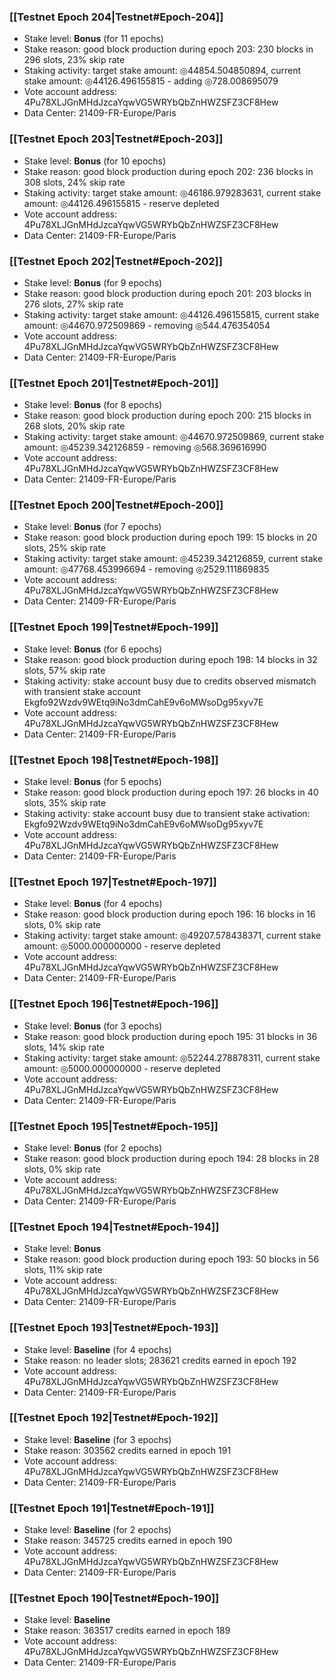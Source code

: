 ### [[Testnet Epoch 204|Testnet#Epoch-204]]
* Stake level: **Bonus** (for 11 epochs)
* Stake reason: good block production during epoch 203: 230 blocks in 296 slots, 23% skip rate
* Staking activity: target stake amount: ◎44854.504850894, current stake amount: ◎44126.496155815 - adding ◎728.008695079
* Vote account address: 4Pu78XLJGnMHdJzcaYqwVG5WRYbQbZnHWZSFZ3CF8Hew
* Data Center: 21409-FR-Europe/Paris
### [[Testnet Epoch 203|Testnet#Epoch-203]]
* Stake level: **Bonus** (for 10 epochs)
* Stake reason: good block production during epoch 202: 236 blocks in 308 slots, 24% skip rate
* Staking activity: target stake amount: ◎46186.979283631, current stake amount: ◎44126.496155815 - reserve depleted
* Vote account address: 4Pu78XLJGnMHdJzcaYqwVG5WRYbQbZnHWZSFZ3CF8Hew
* Data Center: 21409-FR-Europe/Paris
### [[Testnet Epoch 202|Testnet#Epoch-202]]
* Stake level: **Bonus** (for 9 epochs)
* Stake reason: good block production during epoch 201: 203 blocks in 276 slots, 27% skip rate
* Staking activity: target stake amount: ◎44126.496155815, current stake amount: ◎44670.972509869 - removing ◎544.476354054
* Vote account address: 4Pu78XLJGnMHdJzcaYqwVG5WRYbQbZnHWZSFZ3CF8Hew
* Data Center: 21409-FR-Europe/Paris
### [[Testnet Epoch 201|Testnet#Epoch-201]]
* Stake level: **Bonus** (for 8 epochs)
* Stake reason: good block production during epoch 200: 215 blocks in 268 slots, 20% skip rate
* Staking activity: target stake amount: ◎44670.972509869, current stake amount: ◎45239.342126859 - removing ◎568.369616990
* Vote account address: 4Pu78XLJGnMHdJzcaYqwVG5WRYbQbZnHWZSFZ3CF8Hew
* Data Center: 21409-FR-Europe/Paris
### [[Testnet Epoch 200|Testnet#Epoch-200]]
* Stake level: **Bonus** (for 7 epochs)
* Stake reason: good block production during epoch 199: 15 blocks in 20 slots, 25% skip rate
* Staking activity: target stake amount: ◎45239.342126859, current stake amount: ◎47768.453996694 - removing ◎2529.111869835
* Vote account address: 4Pu78XLJGnMHdJzcaYqwVG5WRYbQbZnHWZSFZ3CF8Hew
* Data Center: 21409-FR-Europe/Paris
### [[Testnet Epoch 199|Testnet#Epoch-199]]
* Stake level: **Bonus** (for 6 epochs)
* Stake reason: good block production during epoch 198: 14 blocks in 32 slots, 57% skip rate
* Staking activity: stake account busy due to credits observed mismatch with transient stake account Ekgfo92Wzdv9WEtq9iNo3dmCahE9v6oMWsoDg95xyv7E
* Vote account address: 4Pu78XLJGnMHdJzcaYqwVG5WRYbQbZnHWZSFZ3CF8Hew
* Data Center: 21409-FR-Europe/Paris
### [[Testnet Epoch 198|Testnet#Epoch-198]]
* Stake level: **Bonus** (for 5 epochs)
* Stake reason: good block production during epoch 197: 26 blocks in 40 slots, 35% skip rate
* Staking activity: stake account busy due to transient stake activation: Ekgfo92Wzdv9WEtq9iNo3dmCahE9v6oMWsoDg95xyv7E
* Vote account address: 4Pu78XLJGnMHdJzcaYqwVG5WRYbQbZnHWZSFZ3CF8Hew
* Data Center: 21409-FR-Europe/Paris
### [[Testnet Epoch 197|Testnet#Epoch-197]]
* Stake level: **Bonus** (for 4 epochs)
* Stake reason: good block production during epoch 196: 16 blocks in 16 slots, 0% skip rate
* Staking activity: target stake amount: ◎49207.578438371, current stake amount: ◎5000.000000000 - reserve depleted
* Vote account address: 4Pu78XLJGnMHdJzcaYqwVG5WRYbQbZnHWZSFZ3CF8Hew
* Data Center: 21409-FR-Europe/Paris
### [[Testnet Epoch 196|Testnet#Epoch-196]]
* Stake level: **Bonus** (for 3 epochs)
* Stake reason: good block production during epoch 195: 31 blocks in 36 slots, 14% skip rate
* Staking activity: target stake amount: ◎52244.278878311, current stake amount: ◎5000.000000000 - reserve depleted
* Vote account address: 4Pu78XLJGnMHdJzcaYqwVG5WRYbQbZnHWZSFZ3CF8Hew
* Data Center: 21409-FR-Europe/Paris
### [[Testnet Epoch 195|Testnet#Epoch-195]]
* Stake level: **Bonus** (for 2 epochs)
* Stake reason: good block production during epoch 194: 28 blocks in 28 slots, 0% skip rate
* Vote account address: 4Pu78XLJGnMHdJzcaYqwVG5WRYbQbZnHWZSFZ3CF8Hew
* Data Center: 21409-FR-Europe/Paris
### [[Testnet Epoch 194|Testnet#Epoch-194]]
* Stake level: **Bonus**
* Stake reason: good block production during epoch 193: 50 blocks in 56 slots, 11% skip rate
* Vote account address: 4Pu78XLJGnMHdJzcaYqwVG5WRYbQbZnHWZSFZ3CF8Hew
* Data Center: 21409-FR-Europe/Paris
### [[Testnet Epoch 193|Testnet#Epoch-193]]
* Stake level: **Baseline** (for 4 epochs)
* Stake reason: no leader slots; 283621 credits earned in epoch 192
* Vote account address: 4Pu78XLJGnMHdJzcaYqwVG5WRYbQbZnHWZSFZ3CF8Hew
* Data Center: 21409-FR-Europe/Paris
### [[Testnet Epoch 192|Testnet#Epoch-192]]
* Stake level: **Baseline** (for 3 epochs)
* Stake reason: 303562 credits earned in epoch 191
* Vote account address: 4Pu78XLJGnMHdJzcaYqwVG5WRYbQbZnHWZSFZ3CF8Hew
* Data Center: 21409-FR-Europe/Paris
### [[Testnet Epoch 191|Testnet#Epoch-191]]
* Stake level: **Baseline** (for 2 epochs)
* Stake reason: 345725 credits earned in epoch 190
* Vote account address: 4Pu78XLJGnMHdJzcaYqwVG5WRYbQbZnHWZSFZ3CF8Hew
* Data Center: 21409-FR-Europe/Paris
### [[Testnet Epoch 190|Testnet#Epoch-190]]
* Stake level: **Baseline**
* Stake reason: 363517 credits earned in epoch 189
* Vote account address: 4Pu78XLJGnMHdJzcaYqwVG5WRYbQbZnHWZSFZ3CF8Hew
* Data Center: 21409-FR-Europe/Paris
